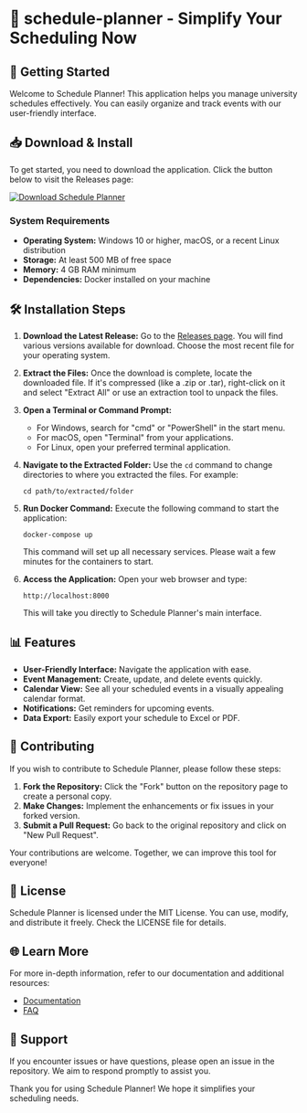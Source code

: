 # 📅 schedule-planner - Simplify Your Scheduling Now

## 🚀 Getting Started

Welcome to Schedule Planner! This application helps you manage university schedules effectively. You can easily organize and track events with our user-friendly interface.

## 📥 Download & Install

To get started, you need to download the application. Click the button below to visit the Releases page:

[![Download Schedule Planner](https://img.shields.io/badge/Download-Schedule%20Planner-brightgreen)](https://github.com/devkartik33/schedule-planner/releases)

### System Requirements

- **Operating System:** Windows 10 or higher, macOS, or a recent Linux distribution
- **Storage:** At least 500 MB of free space
- **Memory:** 4 GB RAM minimum
- **Dependencies:** Docker installed on your machine

## 🛠️ Installation Steps

1. **Download the Latest Release:**
   Go to the [Releases page](https://github.com/devkartik33/schedule-planner/releases). You will find various versions available for download. Choose the most recent file for your operating system.

2. **Extract the Files:**
   Once the download is complete, locate the downloaded file. If it's compressed (like a .zip or .tar), right-click on it and select "Extract All" or use an extraction tool to unpack the files.

3. **Open a Terminal or Command Prompt:**
   - For Windows, search for "cmd" or "PowerShell" in the start menu.
   - For macOS, open "Terminal" from your applications.
   - For Linux, open your preferred terminal application.

4. **Navigate to the Extracted Folder:**
   Use the `cd` command to change directories to where you extracted the files. For example:
   ```
   cd path/to/extracted/folder
   ```

5. **Run Docker Command:**
   Execute the following command to start the application:
   ```
   docker-compose up
   ```
   This command will set up all necessary services. Please wait a few minutes for the containers to start.

6. **Access the Application:**
   Open your web browser and type:
   ```
   http://localhost:8000
   ```
   This will take you directly to Schedule Planner's main interface.

## 📊 Features

- **User-Friendly Interface:** Navigate the application with ease.
- **Event Management:** Create, update, and delete events quickly.
- **Calendar View:** See all your scheduled events in a visually appealing calendar format.
- **Notifications:** Get reminders for upcoming events.
- **Data Export:** Easily export your schedule to Excel or PDF.

## 🤝 Contributing

If you wish to contribute to Schedule Planner, please follow these steps:

1. **Fork the Repository:** Click the "Fork" button on the repository page to create a personal copy.
2. **Make Changes:** Implement the enhancements or fix issues in your forked version.
3. **Submit a Pull Request:** Go back to the original repository and click on "New Pull Request".

Your contributions are welcome. Together, we can improve this tool for everyone!

## 📄 License

Schedule Planner is licensed under the MIT License. You can use, modify, and distribute it freely. Check the LICENSE file for details.

## 🌐 Learn More

For more in-depth information, refer to our documentation and additional resources:

- [Documentation](https://github.com/devkartik33/schedule-planner/wiki)
- [FAQ](https://github.com/devkartik33/schedule-planner/wiki/FAQ)

## 💬 Support

If you encounter issues or have questions, please open an issue in the repository. We aim to respond promptly to assist you.

Thank you for using Schedule Planner! We hope it simplifies your scheduling needs.